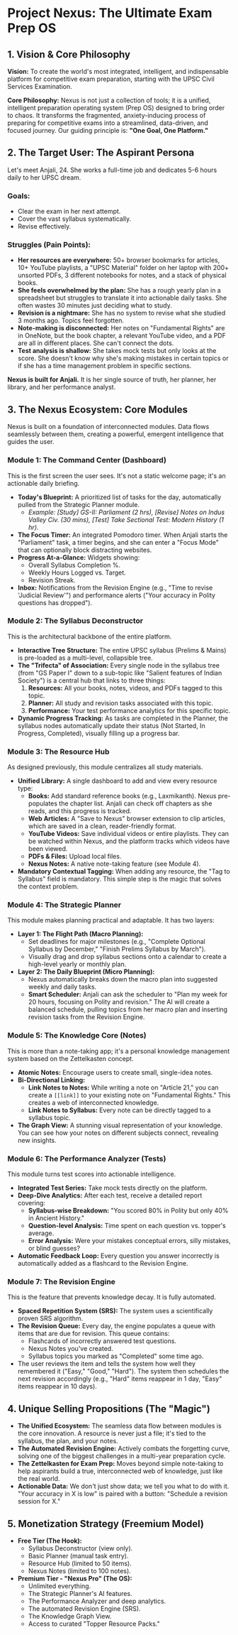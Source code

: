 # Project Nexus: The Ultimate Exam Prep OS

## 1. Vision & Core Philosophy

**Vision:** To create the world's most integrated, intelligent, and indispensable platform for competitive exam preparation, starting with the UPSC Civil Services Examination.

**Core Philosophy:** Nexus is not just a collection of tools; it is a unified, intelligent preparation operating system (Prep OS) designed to bring order to chaos. It transforms the fragmented, anxiety-inducing process of preparing for competitive exams into a streamlined, data-driven, and focused journey. Our guiding principle is: **"One Goal, One Platform."**

## 2. The Target User: The Aspirant Persona

Let's meet Anjali, 24. She works a full-time job and dedicates 5-6 hours daily to her UPSC dream.

### Goals:
- Clear the exam in her next attempt.
- Cover the vast syllabus systematically.
- Revise effectively.

### Struggles (Pain Points):
- **Her resources are everywhere:** 50+ browser bookmarks for articles, 10+ YouTube playlists, a "UPSC Material" folder on her laptop with 200+ unsorted PDFs, 3 different notebooks for notes, and a stack of physical books.
- **She feels overwhelmed by the plan:** She has a rough yearly plan in a spreadsheet but struggles to translate it into actionable daily tasks. She often wastes 30 minutes just deciding what to study.
- **Revision is a nightmare:** She has no system to revise what she studied 3 months ago. Topics feel forgotten.
- **Note-making is disconnected:** Her notes on "Fundamental Rights" are in OneNote, but the book chapter, a relevant YouTube video, and a PDF are all in different places. She can't connect the dots.
- **Test analysis is shallow:** She takes mock tests but only looks at the score. She doesn't know why she's making mistakes in certain topics or if she has a time management problem in specific sections.

**Nexus is built for Anjali.** It is her single source of truth, her planner, her library, and her performance analyst.

## 3. The Nexus Ecosystem: Core Modules

Nexus is built on a foundation of interconnected modules. Data flows seamlessly between them, creating a powerful, emergent intelligence that guides the user.

### Module 1: The Command Center (Dashboard)
This is the first screen the user sees. It's not a static welcome page; it's an actionable daily briefing.
- **Today's Blueprint:** A prioritized list of tasks for the day, automatically pulled from the Strategic Planner module.
  - *Example: [Study] GS-II: Parliament (2 hrs), [Revise] Notes on Indus Valley Civ. (30 mins), [Test] Take Sectional Test: Modern History (1 hr).*
- **The Focus Timer:** An integrated Pomodoro timer. When Anjali starts the "Parliament" task, a timer begins, and she can enter a "Focus Mode" that can optionally block distracting websites.
- **Progress At-a-Glance:** Widgets showing:
  - Overall Syllabus Completion %.
  - Weekly Hours Logged vs. Target.
  - Revision Streak.
- **Inbox:** Notifications from the Revision Engine (e.g., "Time to revise 'Judicial Review'") and performance alerts ("Your accuracy in Polity questions has dropped").

### Module 2: The Syllabus Deconstructor
This is the architectural backbone of the entire platform.
- **Interactive Tree Structure:** The entire UPSC syllabus (Prelims & Mains) is pre-loaded as a multi-level, collapsible tree.
- **The "Trifecta" of Association:** Every single node in the syllabus tree (from "GS Paper I" down to a sub-topic like "Salient features of Indian Society") is a central hub that links to three things:
  1. **Resources:** All your books, notes, videos, and PDFs tagged to this topic.
  2. **Planner:** All study and revision tasks associated with this topic.
  3. **Performance:** Your test performance analytics for this specific topic.
- **Dynamic Progress Tracking:** As tasks are completed in the Planner, the syllabus nodes automatically update their status (Not Started, In Progress, Completed), visually filling up a progress bar.

### Module 3: The Resource Hub
As designed previously, this module centralizes all study materials.
- **Unified Library:** A single dashboard to add and view every resource type:
  - **Books:** Add standard reference books (e.g., Laxmikanth). Nexus pre-populates the chapter list. Anjali can check off chapters as she reads, and this progress is tracked.
  - **Web Articles:** A "Save to Nexus" browser extension to clip articles, which are saved in a clean, reader-friendly format.
  - **YouTube Videos:** Save individual videos or entire playlists. They can be watched within Nexus, and the platform tracks which videos have been viewed.
  - **PDFs & Files:** Upload local files.
  - **Nexus Notes:** A native note-taking feature (see Module 4).
- **Mandatory Contextual Tagging:** When adding any resource, the "Tag to Syllabus" field is mandatory. This simple step is the magic that solves the context problem.

### Module 4: The Strategic Planner
This module makes planning practical and adaptable. It has two layers:
- **Layer 1: The Flight Path (Macro Planning):**
  - Set deadlines for major milestones (e.g., "Complete Optional Syllabus by December," "Finish Prelims Syllabus by March").
  - Visually drag and drop syllabus sections onto a calendar to create a high-level yearly or monthly plan.
- **Layer 2: The Daily Blueprint (Micro Planning):**
  - Nexus automatically breaks down the macro plan into suggested weekly and daily tasks.
  - **Smart Scheduler:** Anjali can ask the scheduler to "Plan my week for 20 hours, focusing on Polity and revision." The AI will create a balanced schedule, pulling topics from her macro plan and inserting revision tasks from the Revision Engine.

### Module 5: The Knowledge Core (Notes)
This is more than a note-taking app; it's a personal knowledge management system based on the Zettelkasten concept.
- **Atomic Notes:** Encourage users to create small, single-idea notes.
- **Bi-Directional Linking:**
  - **Link Notes to Notes:** While writing a note on "Article 21," you can create a `[[link]]` to your existing note on "Fundamental Rights." This creates a web of interconnected knowledge.
  - **Link Notes to Syllabus:** Every note can be directly tagged to a syllabus topic.
- **The Graph View:** A stunning visual representation of your knowledge. You can see how your notes on different subjects connect, revealing new insights.

### Module 6: The Performance Analyzer (Tests)
This module turns test scores into actionable intelligence.
- **Integrated Test Series:** Take mock tests directly on the platform.
- **Deep-Dive Analytics:** After each test, receive a detailed report covering:
  - **Syllabus-wise Breakdown:** "You scored 80% in Polity but only 40% in Ancient History."
  - **Question-level Analysis:** Time spent on each question vs. topper's average.
  - **Error Analysis:** Were your mistakes conceptual errors, silly mistakes, or blind guesses?
- **Automatic Feedback Loop:** Every question you answer incorrectly is automatically added as a flashcard to the Revision Engine.

### Module 7: The Revision Engine
This is the feature that prevents knowledge decay. It is fully automated.
- **Spaced Repetition System (SRS):** The system uses a scientifically proven SRS algorithm.
- **The Revision Queue:** Every day, the engine populates a queue with items that are due for revision. This queue contains:
  - Flashcards of incorrectly answered test questions.
  - Nexus Notes you've created.
  - Syllabus topics you marked as "Completed" some time ago.
- The user reviews the item and tells the system how well they remembered it ("Easy," "Good," "Hard"). The system then schedules the next revision accordingly (e.g., "Hard" items reappear in 1 day, "Easy" items reappear in 10 days).

## 4. Unique Selling Propositions (The "Magic")
- **The Unified Ecosystem:** The seamless data flow between modules is the core innovation. A resource is never just a file; it's tied to the syllabus, the plan, and your notes.
- **The Automated Revision Engine:** Actively combats the forgetting curve, solving one of the biggest challenges in a multi-year preparation cycle.
- **The Zettelkasten for Exam Prep:** Moves beyond simple note-taking to help aspirants build a true, interconnected web of knowledge, just like the real world.
- **Actionable Data:** We don't just show data; we tell you what to do with it. "Your accuracy in X is low" is paired with a button: "Schedule a revision session for X."

## 5. Monetization Strategy (Freemium Model)
- **Free Tier (The Hook):**
  - Syllabus Deconstructor (view only).
  - Basic Planner (manual task entry).
  - Resource Hub (limited to 50 items).
  - Nexus Notes (limited to 100 notes).
- **Premium Tier - "Nexus Pro" (The OS):**
  - Unlimited everything.
  - The Strategic Planner's AI features.
  - The Performance Analyzer and deep analytics.
  - The automated Revision Engine (SRS).
  - The Knowledge Graph View.
  - Access to curated "Topper Resource Packs."
